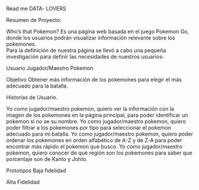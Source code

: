 Read me DATA- LOVERS

Resumen de Proyecto: 

Who’s that Pokemon? Es una página web basada en el juego Pokemon Go, donde los usuarios podrán visualizar información relevante sobre los pokemones.  
Para la definición de nuestra página se llevó a cabo una pequeña investigación para definir las necesidades de nuestros usuarios:

Usuario
Jugador/Maestro Pokemon

Objetivo
Obtener más información de los pokemones para elegir el más adecuado para la batalla.

Historias de Usuario.

Yo como jugador/maestro pokemon, quiero ver la información con la imagen de los pokemones en la página principal, para poder identificar un pokemon si no se su nombre.
Yo como jugador/maestro pokemon, quiero poder filtrar a los pokemones por tipo para seleccionar el pokemon adecuado para mi batalla.
Yo como jugador/maestro pokemon, quiero poder ordenar los pokemones en orden alfabético de A-Z y de Z-A para poder encontrar más rápido el pokemon que busco.
Yo como jugador/maestro pokemon, quiero conocer de qué región son los pokemones para saber que porcentaje son de Kanto y Johto.

Prototipos
Baja fidelidad
 
Alta Fidelidad

